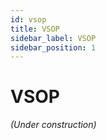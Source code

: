 ```yaml
---
id: vsop
title: VSOP
sidebar_label: VSOP
sidebar_position: 1
---
```


# VSOP

*(Under construction)*
